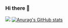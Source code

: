 ### Hi there 👋

<!--
**alyonastartseva/alyonastartseva** is a ✨ _special_ ✨ repository because its `README.md` (this file) appears on your GitHub profile.

Here are some ideas to get you started:

- 🔭 I’m currently working on ...
- 🌱 I’m currently learning ...
- 👯 I’m looking to collaborate on ...
- 🤔 I’m looking for help with ...
- 💬 Ask me about ...
- 📫 How to reach me: ...
- 😄 Pronouns: ...
- ⚡ Fun fact: ...
-->

![](https://github.com/alyonastartseva/github-stats/blob/master/generated/overview.svg)
[![Anurag's GitHub stats](https://github-readme-stats.vercel.app/api?alyonastartseva=anuraghazra)](https://github.com/anuraghazra/github-readme-stats)
